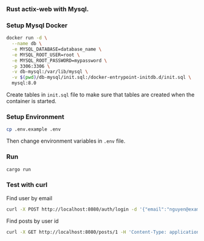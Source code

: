 ### Rust actix-web with Mysql.

### Setup Mysql Docker
```bash
docker run -d \
  --name db \
  -e MYSQL_DATABASE=database_name \
  -e MYSQL_ROOT_USER=root \
  -e MYSQL_ROOT_PASSWORD=mypassword \
  -p 3306:3306 \
  -v db-mysql:/var/lib/mysql \
  -v $(pwd)/db-mysql/init.sql:/docker-entrypoint-initdb.d/init.sql \
  mysql:8.0
  ```
Create tables in `init.sql` file to make sure that tables are created when the container is started.



### Setup Environment
```bash
cp .env.example .env
```
Then change environment variables in `.env` file.

### Run
```bash
cargo run
```

### Test with curl
Find user by email
```bash
curl -X POST http://localhost:8080/auth/login -d '{"email":"nguyen@example.com"}' -H 'Content-Type: application/json'
```

Find posts by user id
```bash
curl -X GET http://localhost:8080/posts/1 -H 'Content-Type: application/json'
```